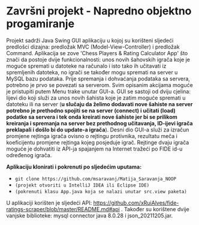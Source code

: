 # Završni projekt - Napredno objektno progamiranje

Projekt sadrži Java Swing GUI aplikaciju u kojoj su korišteni sljedeći predlošci dizajna: predložak MVC (Model-View-Controller) i predložak Command. Aplikacija se zove 'Chess Players & Rating Calculator App' što znači da postoje dvije funkcionalnosti: unos novih šahovskih igrača koje je moguće spremati u datoteke na računalo i isto tako ih učitavati iz spremljenih datoteka, no igrači se također mogu spremati na server u MySQL bazu podataka. Prije spremanja i dohvaćanja podataka sa servera, potrebno je prvo se povezati sa serverom. Svim opisanim akcijama moguće je pristupiti putem Menu trake unutar GUI-a. GUI se sastoji od dviju cjelina: lijevi dio koji služi za unos novih šahista koje je zatim moguće spremati u datoteku ili na server (**u slučaju da želimo dodavati nove šahiste na server potrebno je prethodno spojiti se na server (connect) i učitati (load) podatke sa servera i tek onda kreirati nove šahiste jer bi se prilikom kreiranja i spremanja na server bez prethodnog učitavanja, ID-ijevi igrača preklapali i došlo bi do update-a igrača**). Desni dio GUI-a služi za izračun promjene rejtinga igrača ovisno o rejtingu protivnika, rezultatu meča i koeficijentu promjene rejtinga kojeg posjeduje igrač. Rejtinge dvaju igrača moguće je dohvatiti iz API-ja spajanjem na Internet tražeći po FIDE id-u određenog igrača.

**Aplikaciju klonirati i pokrenuti po sljedećim uputama:**
  * ```git clone https://github.com/msaravanj/Matija_Saravanja_NOOP```
  * ```(projekt otvoriti u IntelliJ IDEA ili Eclipse IDE)```
  * ```(pokrenuti klasu App.java koja se nalazi unutar src.view paketa)```


U aplikaciji korišten je sljedeći API: https://github.com/xRuiAlves/fide-ratings-scraper/blob/master/README.md#api .
Također su korištene dvije vanjske biblioteke: mysql connector java 8.0.28 i json_20211205.jar.
